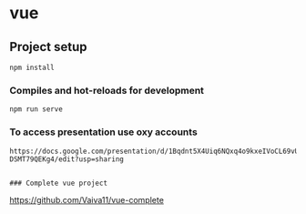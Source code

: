 # vue

## Project setup
```
npm install
```

### Compiles and hot-reloads for development
```
npm run serve
```

### To access presentation use oxy accounts
```
https://docs.google.com/presentation/d/1Bqdnt5X4Uiq6NQxq4o9kxeIVoCL69vU-DSMT79QEKg4/edit?usp=sharing


### Complete vue project
```
https://github.com/Vaiva11/vue-complete
